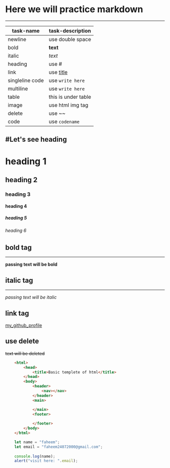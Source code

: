 <!--markdown-->
# Here we will practice markdown
---

|task-name|task-description|  
|-----|-----|
|newline|use double space|  
|bold|__text__|
|italic|_text_|
|heading|use #|  
|link|use [title](link)|  
|singleline code|use `write here`|  
|multiline|use ```write here```|  
|table|this is under table|  
|image|use html img tag|  
|delete|use ~~|
|code|use ```codename ```|

#Let's see heading
---  
# heading 1  
## heading 2  
### heading 3   
#### heading 4   
##### heading 5   
###### heading 6   

## bold tag 
--- 
__passing text will be bold__  


## italic tag
---  
_passing text will be italic_

## link tag
[my_github_profile](https://github.com/Faheem2407)

## use delete
~~text will be deleted~~

```html
	<html>
		<head>
			<title>Basic templete of html</title>
		</head>
		<body>
			<header>
				<nav></nav>
			</header>
			<main>

			</main>
			<footer>
			
			</footer>
		</body>
	</html>
```


```javascript
	let name = "faheem";
	let email = "faheem24072000@gmail.com";
	
	console.log(name);
	alert("visit here: ".email);
```

